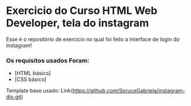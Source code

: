 # Exercicio do Curso HTML Web Developer, tela do instagram

Esse é o repositório de exercicio no qual foi feito a interface de login do Instagram!

### Os requisitos usados Foram:

* [HTML básico]
* [CSS básico]

 Template base usado: Link(https://github.com/SpruceGabriela/instagram-dio.git)
